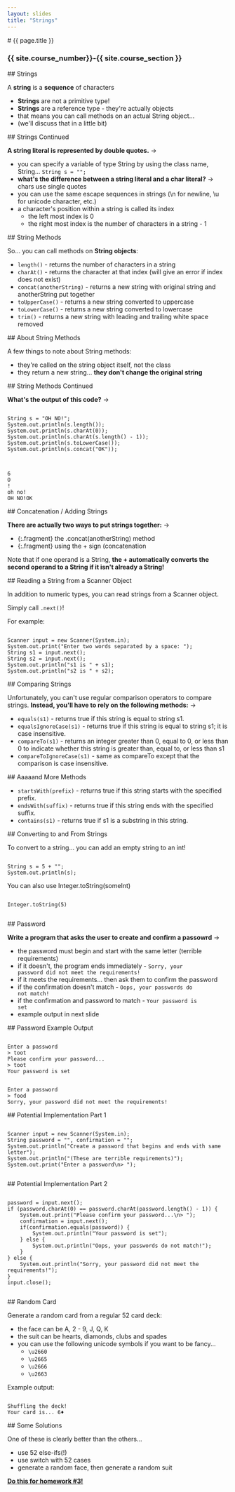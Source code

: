 ```yaml
---
layout: slides
title: "Strings"
---
```


<section markdown="block" class="intro-slide">
# {{ page.title }}

### {{ site.course_number}}-{{ site.course_section }}

<p><small></small></p>
</section>

<section markdown="block">
## Strings

A __string__ is a __sequence__ of characters

* __Strings__ are not a primitive type!
* __Strings__ are a reference type - they're actually objects
* that means you can call methods on an actual String object...
* (we'll discuss that in a little bit)
</section>

<section markdown="block">
## Strings Continued

__A string literal is represented by double quotes.__ &rarr;

* you can specify a variable of type String by using the class name, String... <code>String s = "";</code>
* __what's the difference between a string literal and a char literal?__ &rarr; <span class="fragment">chars use single quotes</span>
* you can use the same escape sequences in strings (\n for newline, \u for unicode character, etc.)
* a character's position within a string is called its index
	* the left most index is 0
	* the right most index is the number of characters in a string - 1
</section>

<section markdown="block">
## String Methods

So... you can call methods on __String objects__:

* <code>length()</code> - returns the number of characters in a string
* <code>charAt()</code> - returns the character at that index (will give an error if index does not exist)
* <code>concat(anotherString)</code> - returns a new string with original string and anotherString put together
* <code>toUpperCase()</code> - returns a new string converted to uppercase
* <code>toLowerCase()</code> - returns a new string converted to lowercase
* <code>trim()</code> - returns a new string with leading and trailing white space removed

</section>

<section markdown="block">
## About String Methods

A few things to note about String methods:

* they're called on the string object itself, not the class
* they return a new string... __they don't change the original string__

</section>
<section markdown="block">
## String Methods Continued

__What's the output of this code?__ &rarr;

<pre><code data-trim contenteditable>
String s = "OH NO!";
System.out.println(s.length());
System.out.println(s.charAt(0));
System.out.println(s.charAt(s.length() - 1));
System.out.println(s.toLowerCase());
System.out.println(s.concat("OK"));

</code></pre>

<pre class="fragment"><code data-trim contenteditable>
6
O
!
oh no!
OH NO!OK
</code></pre>
</section>

<section markdown="block">
## Concatenation / Adding Strings

__There are actually two ways to put strings together:__ &rarr;

* {:.fragment} the .concat(anotherString) method
* {:.fragment} using the + sign (concatenation

<span class="fragment">Note that if one operand is a String, __the + automatically converts the second operand to a String if it isn't already a String!__</span>


</section>
<section markdown="block">
## Reading a String from a Scanner Object

In addition to numeric types, you can read strings from a Scanner object.

Simply call <code>.next()</code>!

For example:

<pre><code data-trim contenteditable>
Scanner input = new Scanner(System.in); 
System.out.print("Enter two words separated by a space: "); 
String s1 = input.next();
String s2 = input.next();
System.out.println("s1 is " + s1);
System.out.println("s2 is " + s2);
</code></pre>
</section>
<section markdown="block">
## Comparing Strings

Unfortunately, you can't use regular comparison operators to compare strings. __Instead, you'll have to rely on the following methods:__ &rarr;

* <code>equals(s1)</code> - returns true if this string is equal to string s1.
* <code>equalsIgnoreCase(s1)</code> - returns true if this string is equal to string s1; it is case insensitive.
* <code>compareTo(s1)</code> - returns an integer greater than 0, equal to 0, or less than 0 to indicate whether this string is greater than, equal to, or less than s1
* <code>compareToIgnoreCase(s1)</code> - same as compareTo except that the comparison is case insensitive.

</section>

<section markdown="block">
## Aaaaand More Methods

* <code>startsWith(prefix)</code> - returns true if this string starts with the specified prefix.
* <code>endsWith(suffix)</code> - returns true if this string ends with the specified suffix.
* <code>contains(s1)</code> - returns true if s1 is a substring in this string.
</section>

<section markdown="block">
## Converting to and From Strings

To convert to a string... you can add an empty string to an int!

<pre><code data-trim contenteditable>
String s = 5 + "";
System.out.println(s);
</code></pre>

You can also use Integer.toString(someInt)

<pre><code data-trim contenteditable>
Integer.toString(5)

</code></pre>
</section>

<section markdown="block">
## Password

__Write a program that asks the user to create and confirm a passowrd__ &rarr;

* the password must begin and start with the same letter (terrible requirements)
* if it doesn't, the program ends immediately - <code>Sorry, your password did not meet the requirements!</code>
* if it meets the requirements... then ask them to confirm the password
* if the confirmation doesn't match - <code>Oops, your passwords do not match!</code>
* if the confirmation and password to match - <code>Your password is set</code>
* example output in next slide

</section>

<section markdown="block">
## Password Example Output

<pre><code data-trim contenteditable>
Enter a password
> toot
Please confirm your password...
> toot
Your password is set
</code></pre>

<pre><code data-trim contenteditable>
Enter a password
> food
Sorry, your password did not meet the requirements!
</code></pre>
</section>

<section markdown="block">
## Potential Implementation Part 1

<pre><code data-trim contenteditable>
Scanner input = new Scanner(System.in);
String password = "", confirmation = "";
System.out.println("Create a password that begins and ends with same letter");
System.out.println("(These are terrible requirements)");
System.out.print("Enter a password\n> ");

</code></pre>

</section>

<section markdown="block">
## Potential Implementation Part 2

<pre><code data-trim contenteditable>
password = input.next();
if (password.charAt(0) == password.charAt(password.length() - 1)) {
	System.out.print("Please confirm your password...\n> ");
	confirmation = input.next();
	if(confirmation.equals(password)) {
		System.out.println("Your password is set");
	} else {
		System.out.println("Oops, your passwords do not match!");
	}
} else {
	System.out.println("Sorry, your password did not meet the requirements!");
}
input.close();

</code></pre>
</section>

<section markdown="block">
## Random Card

Generate a random card from a regular 52 card deck:

* the face can be A, 2 - 9, J, Q, K
* the suit can be hearts, diamonds, clubs and spades
* you can use the following unicode symbols if you want to be fancy...
	* <code>\u2660</code>
	* <code>\u2665</code>
	* <code>\u2666</code>
	* <code>\u2663</code>

Example output:

<pre><code data-trim contenteditable>
Shuffling the deck!
Your card is... 6♦
</code></pre>
</section>

<section markdown="block">
## Some Solutions

One of these is clearly better than the others...

* use 52 else-ifs(!)
* use switch with 52 cases
* generate a random face, then generate  a random suit

__[Do this for homework #3!](../../assignments/hw03.html)__

</section>
